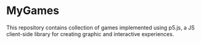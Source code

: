 # MyGames
This repository contains collection of games implemented using p5.js, a JS client-side library for creating graphic and interactive experiences.
